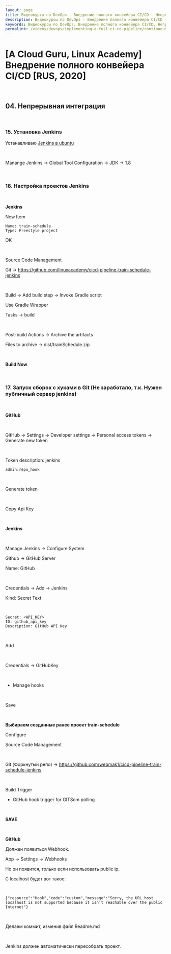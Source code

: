 ```yaml
---
layout: page
title: Видеокурсы по DevOps - Внедрение полного конвейера CI/CD - Непрерывная интеграция
description: Видеокурсы по DevOps - Внедрение полного конвейера CI/CD - Непрерывная интеграция
keywords: Видеокурсы по DevOps, Внедрение полного конвейера CI/CD, Непрерывная интеграция
permalink: /videos/devops/implementing-a-full-ci-cd-pipeline/continuous-integration/
---
```


# [A Cloud Guru, Linux Academy] Внедрение полного конвейера CI/CD [RUS, 2020]

<br/>

## 04. Непрерывная интеграция

<br/>

### 15. Установка Jenkins

Устанавливаю <a href="/ci-cd/jenkins/">Jenkins в ubuntu</a>

<br/>

Manange Jenkins -> Global Tool Configuration -> JDK -> 1.8

<br/>

### 16. Настройка проектов Jenkins

<br/>

**Jenkins**

New Item

```
Name: train-schedule
Type: Freestyle project
```

OK

<br/>

Source Code Management

Git -> https://github.com/linuxacademy/cicd-pipeline-train-schedule-jenkins

<br/>

Build -> Add build step -> Invoke Gradle script

Use Gradle Wrapper

Tasks -> build

<br/>

Post-build Actions -> Archive the artifacts

Files to archive -> dist/trainSchedule.zip

<br/>

**Build Now**

<br/>

### 17. Запуск сборок с хуками в Git (Не заработало, т.к. Нужен публичный сервер jenkins)

<br/>

**GitHub**

<br/>

GitHub -> Settings -> Developer settings -> Personal access tokens -> Generate new token

<br/>

Token description: jenkins

```
admin:repo_hook
```

<br/>

Generate token

<br/>

Copy Api Key

<br/>

**Jenkins**

<br/>

Manage Jenkins -> Configure System

Github -> GitHub Server

Name: GitHub

<br/>

Credentials -> Add -> Jenkins

Kind: Secret Text

<br/>

```
Secret: <API_KEY>
ID: github_api_key
Description: GitHub API Key
```

<br/>

Add

<br/>

Credentials -> GitHubKey

<br/>

-   Manage hooks

<br/>

Save

<br/>

**Выбираем созданные ранее проект train-schedule**

Configure

Source Code Management

<br/>

Git (Форкнутый репо) -> https://github.com/webmak1/cicd-pipeline-train-schedule-jenkins

<br/>

Build Trigger

-   GitHub hook trigger for GITScm polling

<br/>

**SAVE**

<br/>

**GitHub**

Должен появиться Webhook.

App -> Settings -> Webhooks

Но он появится, только если использовать public ip.

С localhost будет вот такое:

<br/>

```
{"resource":"Hook","code":"custom","message":"Sorry, the URL host localhost is not supported because it isn't reachable over the public Internet"}
```

<br/>

Делаем коммит, изменив файл Readme.md

<br/>

Jenkins должен автоматически пересобрать проект.
